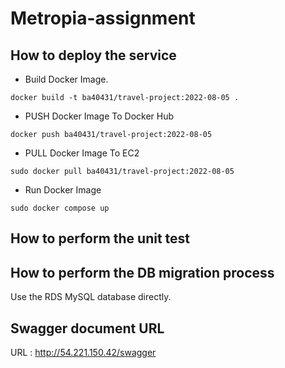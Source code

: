 # Metropia-assignment

## How to deploy the service

- Build Docker Image.

```
docker build -t ba40431/travel-project:2022-08-05 .
```

- PUSH Docker Image To Docker Hub

```
docker push ba40431/travel-project:2022-08-05
```

- PULL Docker Image To EC2

```
sudo docker pull ba40431/travel-project:2022-08-05
```

- Run Docker Image

```
sudo docker compose up
```

## How to perform the unit test


## How to perform the DB migration process

Use the RDS MySQL database directly.

## Swagger document URL

URL : http://54.221.150.42/swagger